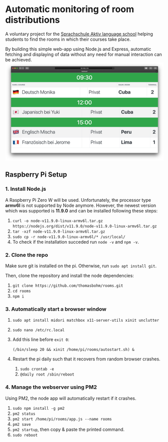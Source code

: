 # Automatic monitoring of room distributions
A voluntary project for the [Sprachschule Aktiv language school](https://www.sprachschule-aktiv-muenchen.de/) helping students to find the rooms in which their courses take place.

By building this simple web-app using Node.js and Express, automatic fetching and displaying of data without any need for manual interaction can be achieved.
![Screenshot](./screenshot.png)

## Raspberry Pi Setup

### 1. Install Node.js
A Raspberry Pi Zero W will be used. Unfortunately, the processor type **armv6l** is not supported by Node anymore.
However, the newest version which was supported is **11.9.0** and can be installed following these steps:
1. `curl -o node-v11.9.0-linux-armv6l.tar.gz https://nodejs.org/dist/v11.9.0/node-v11.9.0-linux-armv6l.tar.gz`
2. `tar -xzf node-v11.9.0-linux-armv6l.tar.gz`
3. `sudo cp -r node-v11.9.0-linux-armv6l/* /usr/local/`
4. To check if the installation succeded run `node -v` and `npm -v`.

### 2. Clone the repo
Make sure git is installed on the pi. Otherwise, run `sudo apt install git`.

Then, clone the repository and install the node dependencies:
1. `git clone https://github.com/thomasbohm/rooms.git`
2. `cd rooms`
3. `npm i`

### 3. Automatically start a browser window
1. `sudo apt install midori matchbox x11-server-utils xinit unclutter`
2. `sudo nano /etc/rc.local`
3. Add this line before `exit 0`:
    
    `(/bin/sleep 20 && xinit /home/pi/rooms/autostart.sh) &`
4. Restart the pi daily such that it recovers from random browser crashes.
    
    1. `sudo crontab -e`
    2. `@daily root /sbin/reboot`

### 4. Manage the webserver using PM2
Using PM2, the node app will automatically restart if it crashes.
1. `sudo npm install -g pm2`
2. `pm2 status`
3. `pm2 start /home/pi/rooms/app.js --name rooms`
4. `pm2 save`
5. `pm2 startup`, then copy & paste the printed command.
6. `sudo reboot`